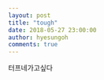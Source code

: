 ```yaml
---
layout: post
title: "tough"
date: 2018-05-27 23:00:00
author: hyesungoh
comments: true
---
```

터프네가고싶다
